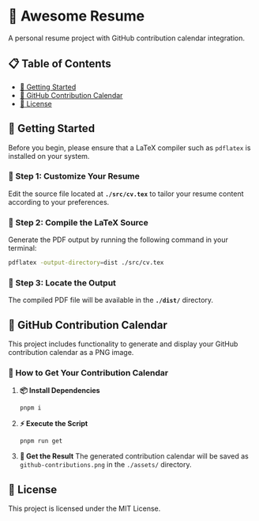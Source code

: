 # 🚀 Awesome Resume

A personal resume project with GitHub contribution calendar integration.

## 📋 Table of Contents

- [🚀 Getting Started](#getting-started)
- [📅 GitHub Contribution Calendar](#github-contribution-calendar)
- [📄 License](#license)

## 🚀 Getting Started

Before you begin, please ensure that a LaTeX compiler such as `pdflatex` is installed on your system.

### 📝 Step 1: Customize Your Resume  
Edit the source file located at **`./src/cv.tex`** to tailor your resume content according to your preferences.

### 🔨 Step 2: Compile the LaTeX Source  
Generate the PDF output by running the following command in your terminal:

```bash
pdflatex -output-directory=dist ./src/cv.tex
```

### 📁 Step 3: Locate the Output  
The compiled PDF file will be available in the **`./dist/`** directory.

## 📅 GitHub Contribution Calendar

This project includes functionality to generate and display your GitHub contribution calendar as a PNG image.

### 🎯 How to Get Your Contribution Calendar

1. **📦 Install Dependencies**
   ```bash
   pnpm i
   ```

2. **⚡ Execute the Script**
   ```bash
   pnpm run get
   ```

3. **📸 Get the Result**
   The generated contribution calendar will be saved as `github-contributions.png` in the `./assets/` directory.

## 📄 License

This project is licensed under the MIT License.

